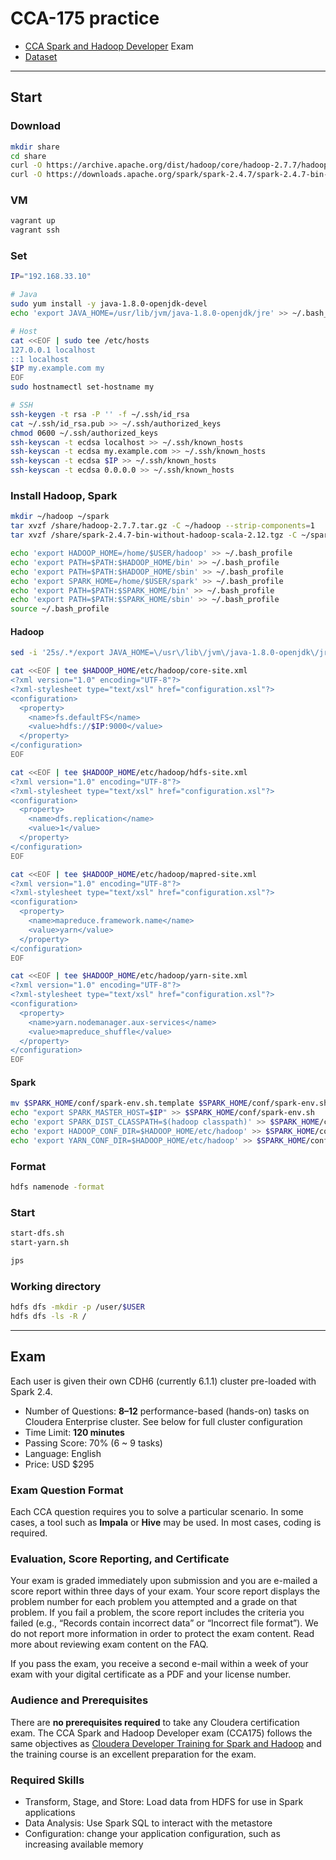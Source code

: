 # CCA-175 practice

- [CCA Spark and Hadoop Developer](https://www.cloudera.com/about/training/certification/cca-spark.html) Exam
- [Dataset](https://github.com/proedu-organisation/CCA-175-practice-tests-resource)

---

## Start

### Download

```bash
mkdir share
cd share
curl -O https://archive.apache.org/dist/hadoop/core/hadoop-2.7.7/hadoop-2.7.7.tar.gz
curl -O https://downloads.apache.org/spark/spark-2.4.7/spark-2.4.7-bin-without-hadoop-scala-2.12.tgz
```

### VM

```bash
vagrant up
vagrant ssh
```

### Set

```bash
IP="192.168.33.10"

# Java
sudo yum install -y java-1.8.0-openjdk-devel
echo 'export JAVA_HOME=/usr/lib/jvm/java-1.8.0-openjdk/jre' >> ~/.bash_profile

# Host
cat <<EOF | sudo tee /etc/hosts
127.0.0.1 localhost
::1 localhost
$IP my.example.com my
EOF
sudo hostnamectl set-hostname my

# SSH
ssh-keygen -t rsa -P '' -f ~/.ssh/id_rsa
cat ~/.ssh/id_rsa.pub >> ~/.ssh/authorized_keys
chmod 0600 ~/.ssh/authorized_keys
ssh-keyscan -t ecdsa localhost >> ~/.ssh/known_hosts
ssh-keyscan -t ecdsa my.example.com >> ~/.ssh/known_hosts
ssh-keyscan -t ecdsa $IP >> ~/.ssh/known_hosts
ssh-keyscan -t ecdsa 0.0.0.0 >> ~/.ssh/known_hosts
```

### Install Hadoop, Spark

```bash
mkdir ~/hadoop ~/spark
tar xvzf /share/hadoop-2.7.7.tar.gz -C ~/hadoop --strip-components=1
tar xvzf /share/spark-2.4.7-bin-without-hadoop-scala-2.12.tgz -C ~/spark --strip-components=1
```

```bash
echo 'export HADOOP_HOME=/home/$USER/hadoop' >> ~/.bash_profile
echo 'export PATH=$PATH:$HADOOP_HOME/bin' >> ~/.bash_profile
echo 'export PATH=$PATH:$HADOOP_HOME/sbin' >> ~/.bash_profile
echo 'export SPARK_HOME=/home/$USER/spark' >> ~/.bash_profile
echo 'export PATH=$PATH:$SPARK_HOME/bin' >> ~/.bash_profile
echo 'export PATH=$PATH:$SPARK_HOME/sbin' >> ~/.bash_profile
source ~/.bash_profile
```

#### Hadoop

```bash
sed -i '25s/.*/export JAVA_HOME=\/usr\/lib\/jvm\/java-1.8.0-openjdk\/jre/' $HADOOP_HOME/etc/hadoop/hadoop-env.sh
```

```bash
cat <<EOF | tee $HADOOP_HOME/etc/hadoop/core-site.xml
<?xml version="1.0" encoding="UTF-8"?>
<?xml-stylesheet type="text/xsl" href="configuration.xsl"?>
<configuration>
  <property>
    <name>fs.defaultFS</name>
    <value>hdfs://$IP:9000</value>
  </property>
</configuration>
EOF
```

```bash
cat <<EOF | tee $HADOOP_HOME/etc/hadoop/hdfs-site.xml
<?xml version="1.0" encoding="UTF-8"?>
<?xml-stylesheet type="text/xsl" href="configuration.xsl"?>
<configuration>
  <property>
    <name>dfs.replication</name>
    <value>1</value>
  </property>
</configuration>
EOF
```

```bash
cat <<EOF | tee $HADOOP_HOME/etc/hadoop/mapred-site.xml
<?xml version="1.0" encoding="UTF-8"?>
<?xml-stylesheet type="text/xsl" href="configuration.xsl"?>
<configuration>
  <property>
    <name>mapreduce.framework.name</name>
    <value>yarn</value>
  </property>
</configuration>
EOF
```

```bash
cat <<EOF | tee $HADOOP_HOME/etc/hadoop/yarn-site.xml
<?xml version="1.0" encoding="UTF-8"?>
<?xml-stylesheet type="text/xsl" href="configuration.xsl"?>
<configuration>
  <property>
    <name>yarn.nodemanager.aux-services</name>
    <value>mapreduce_shuffle</value>
  </property>
</configuration>
EOF
```

#### Spark

```bash
mv $SPARK_HOME/conf/spark-env.sh.template $SPARK_HOME/conf/spark-env.sh
echo "export SPARK_MASTER_HOST=$IP" >> $SPARK_HOME/conf/spark-env.sh
echo 'export SPARK_DIST_CLASSPATH=$(hadoop classpath)' >> $SPARK_HOME/conf/spark-env.sh
echo 'export HADOOP_CONF_DIR=$HADOOP_HOME/etc/hadoop' >> $SPARK_HOME/conf/spark-env.sh
echo 'export YARN_CONF_DIR=$HADOOP_HOME/etc/hadoop' >> $SPARK_HOME/conf/spark-env.sh
```

### Format

```bash
hdfs namenode -format
```

### Start

```bash
start-dfs.sh
start-yarn.sh
```

```bash
jps
```

### Working directory

```bash
hdfs dfs -mkdir -p /user/$USER
hdfs dfs -ls -R /
```

---

## Exam

Each user is given their own CDH6 (currently 6.1.1) cluster pre-loaded with Spark 2.4.

- Number of Questions: **8–12** performance-based (hands-on) tasks on Cloudera Enterprise cluster. See below for full cluster configuration
- Time Limit: **120 minutes**
- Passing Score: 70% (6 ~ 9 tasks)
- Language: English
- Price: USD $295

### Exam Question Format
Each CCA question requires you to solve a particular scenario. In some cases, a tool such as **Impala** or **Hive** may be used. In most cases, coding is required.

### Evaluation, Score Reporting, and Certificate
Your exam is graded immediately upon submission and you are e-mailed a score report within three days of your exam. Your score report displays the problem number for each problem you attempted and a grade on that problem. If you fail a problem, the score report includes the criteria you failed (e.g., “Records contain incorrect data” or “Incorrect file format”). We do not report more information in order to protect the exam content. Read more about reviewing exam content on the FAQ.

If you pass the exam, you receive a second e-mail within a week of your exam with your digital certificate as a PDF and your license number.

### Audience and Prerequisites
There are **no prerequisites required** to take any Cloudera certification exam. The CCA Spark and Hadoop Developer exam (CCA175) follows the same objectives as [Cloudera Developer Training for Spark and Hadoop](https://www.cloudera.com/about/training/courses/developer-training-for-spark-and-hadoop.html) and the training course is an excellent preparation for the exam. 

### Required Skills

- Transform, Stage, and Store: Load data from HDFS for use in Spark applications
- Data Analysis: Use Spark SQL to interact with the metastore
- Configuration: change your application configuration, such as increasing available memory

